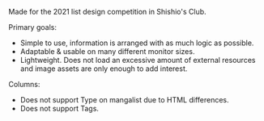 Made for the 2021 list design competition in Shishio's Club.

Primary goals:

- Simple to use, information is arranged with as much logic as possible.
- Adaptable & usable on many different monitor sizes.
- Lightweight. Does not load an excessive amount of external resources and image assets are only enough to add interest.

Columns:

- Does not support Type on mangalist due to HTML differences.
- Does not support Tags.